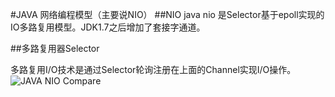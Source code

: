 #JAVA 网络编程模型（主要说NIO）
##NIO
java nio 是Selector基于epoll实现的IO多路复用模型。JDK1.7之后增加了套接字通道。

##多路复用器Selector

多路复用I/O技术是通过Selector轮询注册在上面的Channel实现I/O操作。
![JAVA NIO Compare](http://www.dxiaoran.com/image/io.compare.png)